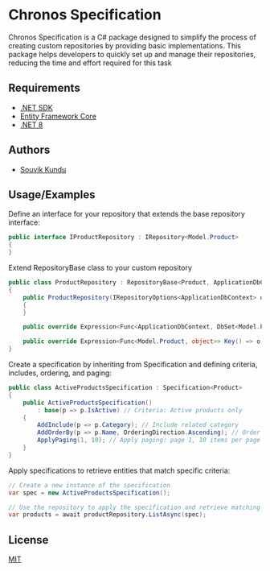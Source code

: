 
# Chronos Specification

Chronos Specification is a C# package designed to simplify the process of creating custom repositories by providing basic implementations. This package helps developers to quickly set up and manage their repositories, reducing the time and effort required for this task




## Requirements

 - [.NET SDK](https://awesomeopensource.com/project/elangosundar/awesome-README-templates)
 - [Entity Framework Core](https://github.com/matiassingers/awesome-readme)
 - [.NET 8](https://bulldogjob.com/news/449-how-to-write-a-good-readme-for-your-github-project)


## Authors

- [Souvik Kundu](https://github.com/souvikk27)


## Usage/Examples

Define an interface for your repository that extends the base repository interface: 

```c#
public interface IProductRepository : IRepository<Model.Product>
{
}

```



Extend RepositoryBase class to your custom repository 

```c#
public class ProductRepository : RepositoryBase<Product, ApplicationDbContext>, IProductRepository
{
    public ProductRepository(IRepositoryOptions<ApplicationDbContext> options) : base(options)
    {
    }

    public override Expression<Func<ApplicationDbContext, DbSet<Model.Product>>> DataSet() => o => o.Products;

    public override Expression<Func<Model.Product, object>> Key() => o => o.Id;
}
```


Create a specification by inheriting from Specification<Product> and defining criteria, includes, ordering, and paging:

```c#
public class ActiveProductsSpecification : Specification<Product>
{
    public ActiveProductsSpecification()
        : base(p => p.IsActive) // Criteria: Active products only
    {
        AddInclude(p => p.Category); // Include related category
        AddOrderBy(p => p.Name, OrderingDirection.Ascending); // Order by product name
        ApplyPaging(1, 10); // Apply paging: page 1, 10 items per page
    }
}
```

Apply specifications to retrieve entities that match specific criteria:

```c#
// Create a new instance of the specification
var spec = new ActiveProductsSpecification();

// Use the repository to apply the specification and retrieve matching products
var products = await productRepository.ListAsync(spec);
```




## License

[MIT](https://choosealicense.com/licenses/mit/)

